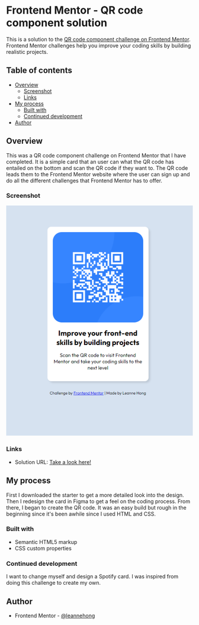 # Frontend Mentor - QR code component solution

This is a solution to the [QR code component challenge on Frontend Mentor](https://www.frontendmentor.io/challenges/[text](http://127.0.0.1:3000/index.html)qr-code-component-iux_sIO_H). Frontend Mentor challenges help you improve your coding skills by building realistic projects. 

## Table of contents

- [Overview](#overview)
  - [Screenshot](#screenshot)
  - [Links](#links)
- [My process](#my-process)
  - [Built with](#built-with)
  - [Continued development](#continued-development)
- [Author](#author)

## Overview

This was a QR code component challenge on Frontend Mentor that I have completed. It is a simple card that an user can what the QR code has entailed on the bottom and scan the QR code if they want to. The QR code leads them to the Frontend Mentor website where the user can sign up and do all the different challenges that Frontend Mentor has to offer. 

### Screenshot

![](./sample.png)

### Links

- Solution URL: [Take a look here!](https://your-solution-url.com)

## My process

First I downloaded the starter to get a more detailed look into the design. Then I redesign the card in Figma to get a feel on the coding process. From there, I began to create the QR code. It was an easy build but rough in the beginning since it's been awhile since I used HTML and CSS. 

### Built with

- Semantic HTML5 markup
- CSS custom properties

### Continued development

I want to change myself and design a Spotify card. I was inspired from doing this challenge to create my own. 

## Author

- Frontend Mentor - [@leannehong](https://www.frontendmentor.io/profile/leannehong)